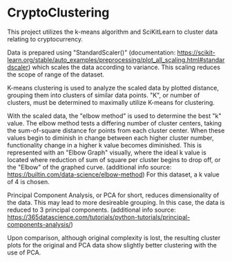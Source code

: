 # CryptoClustering
This project utilizes the k-means algorithm and SciKitLearn to cluster data relating to cryptocurrency.

Data is prepared using "StandardScaler()" (documentation: https://scikit-learn.org/stable/auto_examples/preprocessing/plot_all_scaling.html#standardscaler) which scales the data according to variance. This scaling reduces the scope of range of the dataset.

K-means clustering is used to analyze the scaled data by plotted distance, grouping them into clusters of similar data points.
 "K", or number of clusters, must be determined to maximally utilize K-means for clustering.
 
With the scaled data, the "elbow method" is used to determine the best "k" value. 
The elbow method tests a differing number of cluster centers, taking the sum-of-square distance for points from each cluster center. When these values begin to diminish in change between each higher cluster number, functionality change in a higher k value becomes diminished. This is represented with an "Elbow Graph" visually, where the ideal k value is located where reduction of sum of square per cluster begins to drop off, or the "Elbow" of the graphed curve. 
(additional info source: https://builtin.com/data-science/elbow-method)
For this dataset, a k value of 4 is chosen.

Principal Component Analysis, or PCA for short, reduces dimensionality of the data. This may lead to more desireable grouping. In this case, the data is reduced to 3 principal components.
(additional info source: https://365datascience.com/tutorials/python-tutorials/principal-components-analysis/)

Upon comparison, although original complexity is lost, the resulting cluster plots for the original and PCA data show slightly better clustering with the use of PCA.
